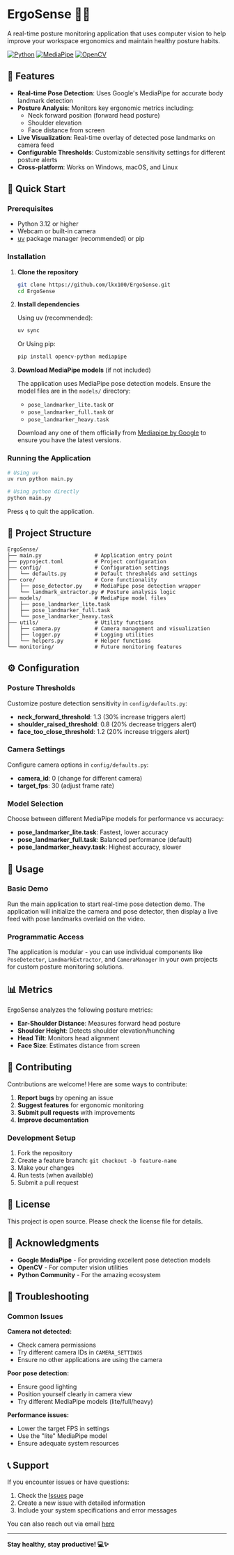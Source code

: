 # ErgoSense 🧘‍♀️

A real-time posture monitoring application that uses computer vision to help improve your workspace ergonomics and maintain healthy posture habits.

[![Python](https://img.shields.io/badge/python-3.12+-blue.svg)](https://www.python.org/downloads/)
[![MediaPipe](https://img.shields.io/badge/MediaPipe-0.10.14+-green.svg)](https://mediapipe.dev/)
[![OpenCV](https://img.shields.io/badge/OpenCV-4.12.0+-red.svg)](https://opencv.org/)

## 🌟 Features

- **Real-time Pose Detection**: Uses Google's MediaPipe for accurate body landmark detection
- **Posture Analysis**: Monitors key ergonomic metrics including:
  - Neck forward position (forward head posture)
  - Shoulder elevation
  - Face distance from screen
- **Live Visualization**: Real-time overlay of detected pose landmarks on camera feed
- **Configurable Thresholds**: Customizable sensitivity settings for different posture alerts
- **Cross-platform**: Works on Windows, macOS, and Linux

## 🚀 Quick Start

### Prerequisites


- Python 3.12 or higher
- Webcam or built-in camera
- [uv](https://docs.astral.sh/uv/) package manager (recommended) or pip

### Installation

1. **Clone the repository**
   ```bash
   git clone https://github.com/lkx100/ErgoSense.git
   cd ErgoSense
   ```

2. **Install dependencies**
   
   Using uv (recommended):
   ```bash
   uv sync
   ```
   
   Or Using pip:
   ```bash
   pip install opencv-python mediapipe
   ```

3. **Download MediaPipe models** (if not included)
   
   The application uses MediaPipe pose detection models. Ensure the model files are in the `models/` directory:
   - `pose_landmarker_lite.task` or
   - `pose_landmarker_full.task` or
   - `pose_landmarker_heavy.task`

   Download any one of them officially from [Mediapipe by Google](https://ai.google.dev/edge/mediapipe/solutions/vision/pose_landmarker) to ensure you have the latest versions.

### Running the Application

```bash
# Using uv
uv run python main.py

# Using python directly
python main.py
```

Press `q` to quit the application.

## 📁 Project Structure

```
ErgoSense/
├── main.py                 # Application entry point
├── pyproject.toml          # Project configuration
├── config/                 # Configuration settings
│   └── defaults.py         # Default thresholds and settings
├── core/                   # Core functionality
│   ├── pose_detector.py    # MediaPipe pose detection wrapper
│   └── landmark_extractor.py # Posture analysis logic
├── models/                 # MediaPipe model files
│   ├── pose_landmarker_lite.task
│   ├── pose_landmarker_full.task
│   └── pose_landmarker_heavy.task
├── utils/                  # Utility functions
│   ├── camera.py           # Camera management and visualization
│   ├── logger.py           # Logging utilities
│   └── helpers.py          # Helper functions
└── monitoring/             # Future monitoring features
```

## ⚙️ Configuration

### Posture Thresholds

Customize posture detection sensitivity in `config/defaults.py`:
- **neck_forward_threshold**: 1.3 (30% increase triggers alert)
- **shoulder_raised_threshold**: 0.8 (20% decrease triggers alert)  
- **face_too_close_threshold**: 1.2 (20% increase triggers alert)

### Camera Settings

Configure camera options in `config/defaults.py`:
- **camera_id**: 0 (change for different camera)
- **target_fps**: 30 (adjust frame rate)

### Model Selection

Choose between different MediaPipe models for performance vs accuracy:
- **pose_landmarker_lite.task**: Fastest, lower accuracy
- **pose_landmarker_full.task**: Balanced performance (default)
- **pose_landmarker_heavy.task**: Highest accuracy, slower

## 🔧 Usage

### Basic Demo

Run the main application to start real-time pose detection demo. The application will initialize the camera and pose detector, then display a live feed with pose landmarks overlaid on the video.

### Programmatic Access

The application is modular - you can use individual components like `PoseDetector`, `LandmarkExtractor`, and `CameraManager` in your own projects for custom posture monitoring solutions.

## 📊 Metrics

ErgoSense analyzes the following posture metrics:

- **Ear-Shoulder Distance**: Measures forward head posture
- **Shoulder Height**: Detects shoulder elevation/hunching
- **Head Tilt**: Monitors head alignment
- **Face Size**: Estimates distance from screen

## 🤝 Contributing

Contributions are welcome! Here are some ways to contribute:

1. **Report bugs** by opening an issue
2. **Suggest features** for ergonomic monitoring
3. **Submit pull requests** with improvements
4. **Improve documentation**

### Development Setup

1. Fork the repository
2. Create a feature branch: `git checkout -b feature-name`
3. Make your changes
4. Run tests (when available)
5. Submit a pull request

## 📝 License

This project is open source. Please check the license file for details.

## 🙏 Acknowledgments

- **Google MediaPipe** - For providing excellent pose detection models
- **OpenCV** - For computer vision utilities
- **Python Community** - For the amazing ecosystem

## 🐛 Troubleshooting

### Common Issues

**Camera not detected:**
- Check camera permissions
- Try different camera IDs in `CAMERA_SETTINGS`
- Ensure no other applications are using the camera

**Poor pose detection:**
- Ensure good lighting
- Position yourself clearly in camera view
- Try different MediaPipe models (lite/full/heavy)

**Performance issues:**
- Lower the target FPS in settings
- Use the "lite" MediaPipe model
- Ensure adequate system resources

## 📞 Support

If you encounter issues or have questions:

1. Check the [Issues](https://github.com/lkx100/ErgoSense/issues) page
2. Create a new issue with detailed information
3. Include your system specifications and error messages

You can also reach out via email [here](mailto:lk5999950@gmail.com)

---

**Stay healthy, stay productive! 💻✨**
